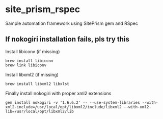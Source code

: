 # site_prism_rspec
Sample automation framework using SitePrism gem and RSpec

## If nokogiri installation fails, pls try this
Install libiconv (if missing)

```
brew install libiconv
brew link libiconv
```

Install libxml2 (if missing)

```
brew install libxml2 libxlst
```

Finally install nokogiri with proper xml2 extensions

```
gem install nokogiri -v '1.6.6.2' -- --use-system-libraries --with-xml2-include=/usr/local/opt/libxml2/include/libxml2 --with-xml2-lib=/usr/local/opt/libxml2/lib
```
